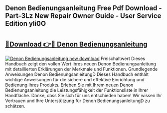 ## Denon Bedienungsanleitung Free Pdf Download - Part-3Lz New Repair Owner Guide - User Service Edition yli0O

# <h2><a href="http://df2ioq.blite.top/?on=Denon+Bedienungsanleitung">🔗Download 👉🔴 Denon Bedienungsanleitung</a></h2>

[![Denon Bedienungsanleitung new download](https://i.imgur.com/lujVjoI.png)](http://df2ioq.blite.top/?on=Denon+Bedienungsanleitung)
Freischaltwert Dieses Handbuch zeigt den vollen Wert Ihres neuen Denon Bedienungsanleitung mit detaillierten Erklärungen der Merkmale und Funktionen. Grundlegende Anweisungen Denon BedienungsanleitungD Dieses Handbuch enthält wichtige Anweisungen für die sichere und effektive Einrichtung und Bedienung Ihres Produkts. Erleben Sie mit Ihrem neuen Denon Bedienungsanleitung die Leistungsfähigkeit der Funktionsliste in Ihrer Handfläche. Danke, dass Sie sich für uns entschieden haben! Wir wissen Ihr Vertrauen und Ihre Unterstützung für Denon BedienungsanleitungD zu schätzen.
